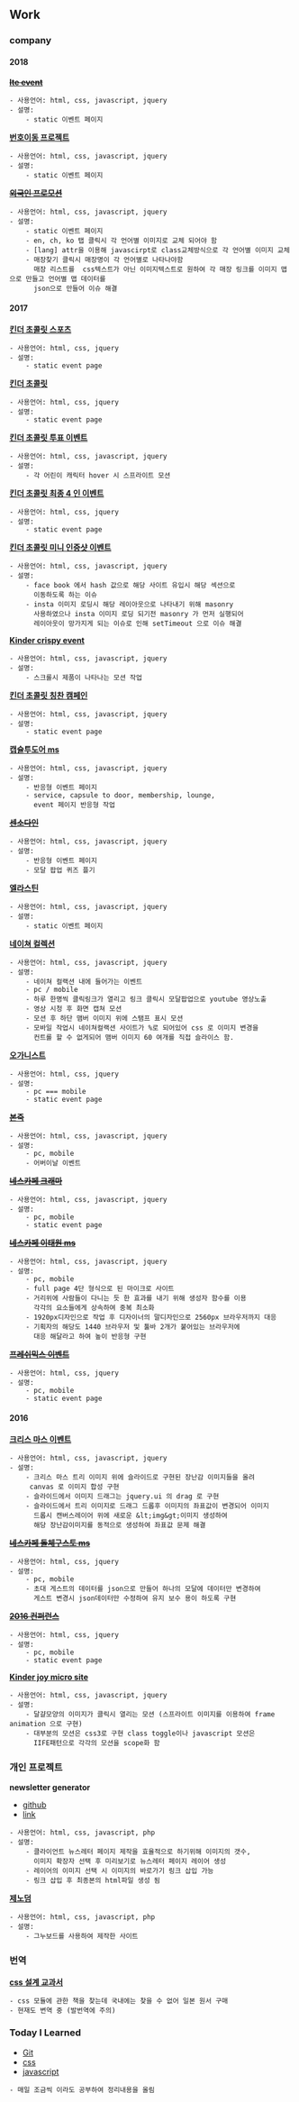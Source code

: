## Work

### company

#### 2018

<del>[**lte event**](http://www.upluslte.co.kr/site/lteme)</del>

````
- 사용언어: html, css, javascript, jquery
- 설명:
    - static 이벤트 페이지
````

[**번호이동 프로젝트**](https://www.upluslte.co.kr/promotion/Recommend/)

````
- 사용언어: html, css, javascript, jquery
- 설명:
    - static 이벤트 페이지
````

<del>[**외국인 프로모션**](https://lguplus-event.pentacle.co.kr/global_store)</del>

````
- 사용언어: html, css, javascript, jquery
- 설명:
    - static 이벤트 페이지
    - en, ch, ko 탭 클릭시 각 언어별 이미지로 교체 되어야 함
    - [lang] attr을 이용해 javascirpt로 class교체방식으로 각 언어별 이미지 교체
    - 매장찾기 클릭시 매장명이 각 언어별로 나타나야함
      매장 리스트를  css텍스트가 아닌 이미지텍스트로 원하여 각 매장 링크를 이미지 맵으로 만들고 언어별 맵 데이터를 
      json으로 만들어 이슈 해결
````

#### 2017

[**킨더 초콜릿 스포츠**](https://www.kinderchocolate.co.kr/Event/KDS1)
````
- 사용언어: html, css, jquery
- 설명:    
    - static event page
````

[**킨더 초콜릿**](https://www.kinderchocolate.co.kr/event/faceofkinder2018/winnerstory)

````
- 사용언어: html, css, jquery
- 설명:    
    - static event page
````

[**킨더 초콜릿 투표 이벤트**](https://www.kinderchocolate.co.kr/event/faceofkinder2017/vote)

````
- 사용언어: html, css, javascript, jquery
- 설명:    
    - 각 어린이 캐릭터 hover 시 스프라이트 모션
````

[**킨더 초콜릿 최종 4 인 이벤트**](https://www.kinderchocolate.co.kr/event/faceofkinder2017/winner)

````
- 사용언어: html, css, jquery
- 설명:    
    - static event page
````

[**킨더 초콜릿 미니 인증샷 이벤트**](https://www.kinderchocolate.co.kr/event/kcmini-christmas)

````
- 사용언어: html, css, javascript, jquery
- 설명:    
    - face book 에서 hash 값으로 해당 사이트 유입시 해당 섹션으로 
      이동하도록 하는 이슈
    - insta 이미지 로딩시 해당 레이아웃으로 나타내기 위해 masonry 
      사용하였으나 insta 이미지 로딩 되기전 masonry 가 먼저 실행되어
      레이아웃이 망가지게 되는 이슈로 인해 setTimeout 으로 이슈 해결
````

[**Kinder crispy event**](http://test.www.kinderschoko-bonscrispy.co.kr/event/ksbc-launching)

````
- 사용언어: html, css, javascript, jquery
- 설명:    
    - 스크롤시 제품이 나타나는 모션 작업
````

[**킨더 초콜릿 칭찬 캠페인**](https://www.kinderchocolate.co.kr/event/kindercompliment2017/my-page?id=1)

````
- 사용언어: html, css, javascript, jquery
- 설명:    
    - static event page
````

[**캡슐투도어 ms**](https://capsuletodoor.dolce-gusto.co.kr/)

````
- 사용언어: html, css, javascript, jquery
- 설명:
    - 반응형 이벤트 페이지
    - service, capsule to door, membership, lounge, 
      event 페이지 반응형 작업
````

<del>[**센소다인**](http://www.ssevent.kr/)</del>

````
- 사용언어: html, css, javascript, jquery
- 설명:
    - 반응형 이벤트 페이지
    - 모달 팝업 퀴즈 플기
````

[**엘라스틴**](http://elastine.co.kr/event/2015052901/index.jsp)

````
- 사용언어: html, css, javascript, jquery
- 설명:
    - static 이벤트 페이지
````

[**네이쳐 컬렉션**](http://www.naturecollection.co.kr/event/171127/index.jsp)

````
- 사용언어: html, css, javascript, jquery
- 설명:
    - 네이쳐 컬랙션 내에 들어가는 이벤트 
    - pc / mobile
    - 하루 한명씩 클릭링크가 열리고 링크 클릭시 모달팝업으로 youtube 영상노출
    - 영상 시청 후 화면 캡쳐 모션
    - 모션 후 하단 맴버 이미지 위에 스탬프 표시 모션
    - 모바일 작업시 네이쳐컬랙션 사이트가 %로 되어있어 css 로 이미지 변경을    
      컨트롤 할 수 없게되어 맴버 이미지 60 여개를 직접 슬라이스 함.
````

[**오가니스트**](http://www.lgcare.com/event/150611/)

````
- 사용언어: html, css, jquery
- 설명:
    - pc === mobile
    - static event page
````

<del>[**본죽**](http://bonjuk.pentacle.co.kr/event/present)</del>

````
- 사용언어: html, css, javascript, jquery
- 설명:
    - pc, mobile
    - 어버이날 이벤트
````

<del>[**네스카페 크래마**](http://www.nescafe-crema.co.kr/)</del>

````
- 사용언어: html, css, javascript, jquery
- 설명:
    - pc, mobile
    - static event page
````

<del>[**네스카페 이태원 ms**](http://www.nescafe-itaewon.co.kr/)</del>

````
- 사용언어: html, css, javascript, jquery
- 설명:
    - pc, mobile
    - full page 4단 형식으로 된 마이크로 사이트
    - 거리위에 사람들이 다니는 듯 한 효과를 내기 위해 생성자 함수를 이용
      각각의 요소들에게 상속하여 중복 최소화
    - 1920px디자인으로 작업 후 디자이너의 말디자인으로 2560px 브라우저까지 대응
    - 기획자의 해당도 1440 브라우저 및 툴바 2개가 붙어있는 브라우저에 
      대응 해달라고 하여 높이 반응형 구현
````

<del>[**프레쉬믹스 이벤트**](https://event.nescafe.co.kr/Shop/Freshmix)</del>

````
- 사용언어: html, css, jquery
- 설명:
    - pc, mobile
    - static event page
````

#### 2016

[**크리스 마스 이벤트**](https://www.kinderjoy.co.kr/event/2015-christmas)

````
- 사용언어: html, css, javascript, jquery
- 설명:
    - 크리스 마스 트리 이미지 위에 슬라이드로 구현된 장난감 이미지들을 올려
     canvas 로 이미지 합성 구현
    - 슬라이드에서 이미지 드래그는 jquery.ui 의 drag 로 구현
    - 슬라이드에서 트리 이미지로 드래그 드롭후 이미지의 좌표값이 변경되어 이미지 
      드롭시 캔버스레이어 위에 새로운 &lt;img&gt;이미지 생성하여 
      해당 장난감이미지를 동적으로 생성하여 좌표값 문제 해결
````

<del>[**네스카페 돌체구스토 ms**](https://ndg-event.pentacle.co.kr/Splashparty)</del>

````
- 사용언어: html, css, jquery
- 설명:
    - pc, mobile
    - 초대 게스트의 데이터를 json으로 만들어 하나의 모달에 데이터만 변경하여
      게스트 변경시 json데이터만 수정하여 유지 보수 용이 하도록 구현
````

<del>[**2016 컨퍼런스**](https://capsuletodoor.dolce-gusto.co.kr/2016conference)</del>

````
- 사용언어: html, css, jquery
- 설명:
    - pc, mobile
    - static event page
````

[**Kinder joy micro site**](https://www.kinderjoy.co.kr/?type=main)

````
- 사용언어: html, css, javascript, jquery
- 설명:
    - 달걀모양의 이미지가 클릭시 열리는 모션 (스프라이트 이미지를 이용하여 frame animation 으로 구현)
    - 대부분의 모션은 css3로 구현 class toggle이나 javascript 모션은 
      IIFE패턴으로 각각의 모션을 scope화 함
````

### 개인 프로젝트

**newsletter generator**
- [github](https://github.com/fireworks80/newsletter/tree/master)
- [link](http://fireworks80.dothome.co.kr/newsLetter/)

````
- 사용언어: html, css, javascript, php
- 설명:
    - 클라이언트 뉴스레터 페이지 제작을 효율적으로 하기위해 이미지의 갯수,
      이미지 확장자 선택 후 미리보기로 뉴스레터 페이지 레이어 생성
    - 레이어의 이미지 선택 시 이미지의 바로가기 링크 삽입 가능
    - 링크 삽입 후 최종본의 html파일 생성 됨  
````

[**제노덤**](http://www.genoderm.net/)

````
- 사용언어: html, css, javascript, php
- 설명:
    - 그누보드를 사용하여 제작한 사이트
````

### 번역

[**css 설계 교과서**](https://github.com/fireworks80/css-japan-book-translate)
````
- css 모듈에 관한 책을 찾는데 국내에는 찾을 수 없어 일본 원서 구매 
- 현재도 변역 중 (발번역에 주의)
````

### Today I Learned

- [Git](https://github.com/fireworks80/TIL/tree/master/Git)
- [css](https://github.com/fireworks80/TIL/tree/master/css)
- [javascript](https://github.com/fireworks80/TIL/tree/master/javascript)

````
- 매일 조금씩 이라도 공부하여 정리내용을 올림
````